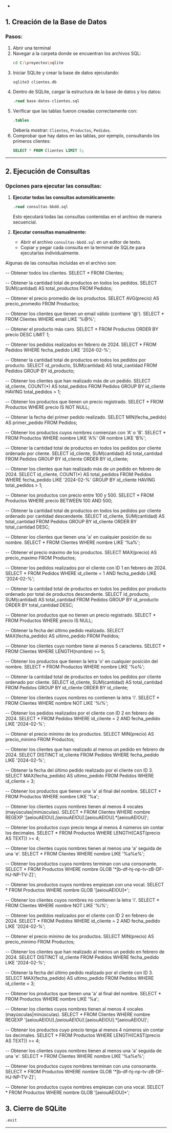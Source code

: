 -

## 1. Creación de la Base de Datos


### **Pasos:**
1. Abrir una terminal 
2. Navegar a la carpeta donde se encuentran los archivos SQL:
   ```bash
   cd C:\proyectos\sqlite
   ```
3. Iniciar SQLite y crear la base de datos ejecutando:
   ```bash
   sqlite3 clientes.db
   ```
4. Dentro de SQLite, cargar la estructura de la base de datos y los datos:
   ```sql
   .read base-datos-clientes.sql
   ```
5. Verificar que las tablas fueron creadas correctamente con:
   ```sql
   .tables
   ```
   Debería mostrar: `Clientes`, `Productos`, `Pedidos`.
6. Comprobar que hay datos en las tablas, por ejemplo, consultando los primeros clientes:
   ```sql
   SELECT * FROM Clientes LIMIT 5;
   ```

---

## 2. Ejecución de Consultas


### **Opciones para ejecutar las consultas:**
1. **Ejecutar todas las consultas automáticamente:**
   ```sql
   .read consultas-bbdd.sql
   ```
   Esto ejecutará todas las consultas contenidas en el archivo de manera secuencial.

2. **Ejecutar consultas manualmente:**
   - Abrir el archivo `consultas-bbdd.sql` en un editor de texto.
   - Copiar y pegar cada consulta en la terminal de SQLite para ejecutarlas individualmente.

Algunas de las consultas incluidas en el archivo son:

-- Obtener todos los clientes.
SELECT * FROM Clientes;

-- Obtener la cantidad total de productos en todos los pedidos.
SELECT SUM(cantidad) AS total_productos FROM Pedidos;

-- Obtener el precio promedio de los productos.
SELECT AVG(precio) AS precio_promedio FROM Productos;

-- Obtener los clientes que tienen un email válido (contiene '@').
SELECT * FROM Clientes WHERE email LIKE '%@%';

-- Obtener el producto más caro.
SELECT * FROM Productos ORDER BY precio DESC LIMIT 1;

-- Obtener los pedidos realizados en febrero de 2024.
SELECT * FROM Pedidos WHERE fecha_pedido LIKE '2024-02-%';

-- Obtener la cantidad total de productos en todos los pedidos por producto.
SELECT id_producto, SUM(cantidad) AS total_cantidad FROM Pedidos GROUP BY id_producto;

-- Obtener los clientes que han realizado más de un pedido.
SELECT id_cliente, COUNT(*) AS total_pedidos FROM Pedidos GROUP BY id_cliente HAVING total_pedidos > 1;

-- Obtener los productos que tienen un precio registrado.
SELECT * FROM Productos WHERE precio IS NOT NULL;

-- Obtener la fecha del primer pedido realizado.
SELECT MIN(fecha_pedido) AS primer_pedido FROM Pedidos;

-- Obtener los productos cuyos nombres comienzan con 'A' o 'B'.
SELECT * FROM Productos WHERE nombre LIKE 'A%' OR nombre LIKE 'B%';

-- Obtener la cantidad total de productos en todos los pedidos por cliente ordenado por cliente.
SELECT id_cliente, SUM(cantidad) AS total_cantidad FROM Pedidos GROUP BY id_cliente ORDER BY id_cliente;

-- Obtener los clientes que han realizado más de un pedido en febrero de 2024.
SELECT id_cliente, COUNT(*) AS total_pedidos FROM Pedidos WHERE fecha_pedido LIKE '2024-02-%' GROUP BY id_cliente HAVING total_pedidos > 1;

-- Obtener los productos con precio entre 100 y 500.
SELECT * FROM Productos WHERE precio BETWEEN 100 AND 500;

-- Obtener la cantidad total de productos en todos los pedidos por cliente ordenado por cantidad descendente.
SELECT id_cliente, SUM(cantidad) AS total_cantidad FROM Pedidos GROUP BY id_cliente ORDER BY total_cantidad DESC;

-- Obtener los clientes que tienen una 'a' en cualquier posición de su nombre.
SELECT * FROM Clientes WHERE nombre LIKE '%a%';

-- Obtener el precio máximo de los productos.
SELECT MAX(precio) AS precio_maximo FROM Productos;

-- Obtener los pedidos realizados por el cliente con ID 1 en febrero de 2024.
SELECT * FROM Pedidos WHERE id_cliente = 1 AND fecha_pedido LIKE '2024-02-%';

-- Obtener la cantidad total de productos en todos los pedidos por producto ordenado por total de productos descendente.
SELECT id_producto, SUM(cantidad) AS total_cantidad FROM Pedidos GROUP BY id_producto ORDER BY total_cantidad DESC;

-- Obtener los productos que no tienen un precio registrado.
SELECT * FROM Productos WHERE precio IS NULL;

-- Obtener la fecha del último pedido realizado.
SELECT MAX(fecha_pedido) AS ultimo_pedido FROM Pedidos;

-- Obtener los clientes cuyo nombre tiene al menos 5 caracteres.
SELECT * FROM Clientes WHERE LENGTH(nombre) >= 5;

-- Obtener los productos que tienen la letra 'o' en cualquier posición del nombre.
SELECT * FROM Productos WHERE nombre LIKE '%o%';

-- Obtener la cantidad total de productos en todos los pedidos por cliente ordenado por cliente.
SELECT id_cliente, SUM(cantidad) AS total_cantidad FROM Pedidos GROUP BY id_cliente ORDER BY id_cliente;

-- Obtener los clientes cuyos nombres no contienen la letra 'i'.
SELECT * FROM Clientes WHERE nombre NOT LIKE '%i%';

-- Obtener los pedidos realizados por el cliente con ID 2 en febrero de 2024.
SELECT * FROM Pedidos WHERE id_cliente = 2 AND fecha_pedido LIKE '2024-02-%';

-- Obtener el precio mínimo de los productos.
SELECT MIN(precio) AS precio_minimo FROM Productos;

-- Obtener los clientes que han realizado al menos un pedido en febrero de 2024.
SELECT DISTINCT id_cliente FROM Pedidos WHERE fecha_pedido LIKE '2024-02-%';

-- Obtener la fecha del último pedido realizado por el cliente con ID 3.
SELECT MAX(fecha_pedido) AS ultimo_pedido FROM Pedidos WHERE id_cliente = 3;

-- Obtener los productos que tienen una 'a' al final del nombre.
SELECT * FROM Productos WHERE nombre LIKE '%a';

-- Obtener los clientes cuyos nombres tienen al menos 4 vocales (mayúsculas|minúsculas).
SELECT * FROM Clientes WHERE nombre REGEXP '[aeiouAEIOU].*[aeiouAEIOU].*[aeiouAEIOU].*[aeiouAEIOU]';

-- Obtener los productos cuyo precio tenga al menos 4 números sin contar los decimales.
SELECT * FROM Productos WHERE LENGTH(CAST(precio AS TEXT)) >= 4;

-- Obtener los clientes cuyos nombres tienen al menos una 'a' seguida de una 'e'.
SELECT * FROM Clientes WHERE nombre LIKE '%a%e%';

-- Obtener los productos cuyos nombres terminan con una consonante.
SELECT * FROM Productos WHERE nombre GLOB '*[b-df-hj-np-tv-zB-DF-HJ-NP-TV-Z]';

-- Obtener los productos cuyos nombres empiezan con una vocal.
SELECT * FROM Productos WHERE nombre GLOB '[aeiouAEIOU]*';

-- Obtener los clientes cuyos nombres no contienen la letra 'i'.
SELECT * FROM Clientes WHERE nombre NOT LIKE '%i%';

-- Obtener los pedidos realizados por el cliente con ID 2 en febrero de 2024.
SELECT * FROM Pedidos WHERE id_cliente = 2 AND fecha_pedido LIKE '2024-02-%';

-- Obtener el precio mínimo de los productos.
SELECT MIN(precio) AS precio_minimo FROM Productos;

-- Obtener los clientes que han realizado al menos un pedido en febrero de 2024.
SELECT DISTINCT id_cliente FROM Pedidos WHERE fecha_pedido LIKE '2024-02-%';

-- Obtener la fecha del último pedido realizado por el cliente con ID 3.
SELECT MAX(fecha_pedido) AS ultimo_pedido FROM Pedidos WHERE id_cliente = 3;

-- Obtener los productos que tienen una 'a' al final del nombre.
SELECT * FROM Productos WHERE nombre LIKE '%a';

-- Obtener los clientes cuyos nombres tienen al menos 4 vocales (mayúsculas|minúsculas).
SELECT * FROM Clientes WHERE nombre REGEXP '[aeiouAEIOU].*[aeiouAEIOU].*[aeiouAEIOU].*[aeiouAEIOU]';

-- Obtener los productos cuyo precio tenga al menos 4 números sin contar los decimales.
SELECT * FROM Productos WHERE LENGTH(CAST(precio AS TEXT)) >= 4;

-- Obtener los clientes cuyos nombres tienen al menos una 'a' seguida de una 'e'.
SELECT * FROM Clientes WHERE nombre LIKE '%a%e%';

-- Obtener los productos cuyos nombres terminan con una consonante.
SELECT * FROM Productos WHERE nombre GLOB '*[b-df-hj-np-tv-zB-DF-HJ-NP-TV-Z]';

-- Obtener los productos cuyos nombres empiezan con una vocal.
SELECT * FROM Productos WHERE nombre GLOB '[aeiouAEIOU]*';


## 3. Cierre de SQLite

```sql
.exit
```

---



